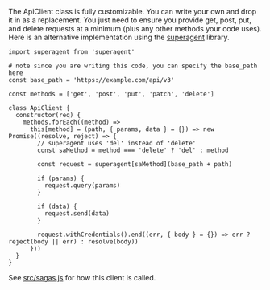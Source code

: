 The ApiClient class is fully customizable. You can write your own and drop it in as a replacement. You just need to ensure you provide get, post, put, and delete requests at a minimum (plus any other methods your code uses). Here is an alternative implementation using the [superagent](https://github.com/visionmedia/superagent) library.

    import superagent from 'superagent'

    # note since you are writing this code, you can specify the base_path here
    const base_path = 'https://example.com/api/v3'

    const methods = ['get', 'post', 'put', 'patch', 'delete']

    class ApiClient {
      constructor(req) {
        methods.forEach((method) =>
          this[method] = (path, { params, data } = {}) => new Promise((resolve, reject) => {
            // superagent uses 'del' instead of 'delete'
            const saMethod = method === 'delete' ? 'del' : method

            const request = superagent[saMethod](base_path + path)

            if (params) {
              request.query(params)
            }

            if (data) {
              request.send(data)
            }

            request.withCredentials().end((err, { body } = {}) => err ? reject(body || err) : resolve(body))
          }))
      }
    }

See [src/sagas.js](https://github.com/uniqueway/redux-crud-store/blob/master/src/sagas.js) for how this client is called.
